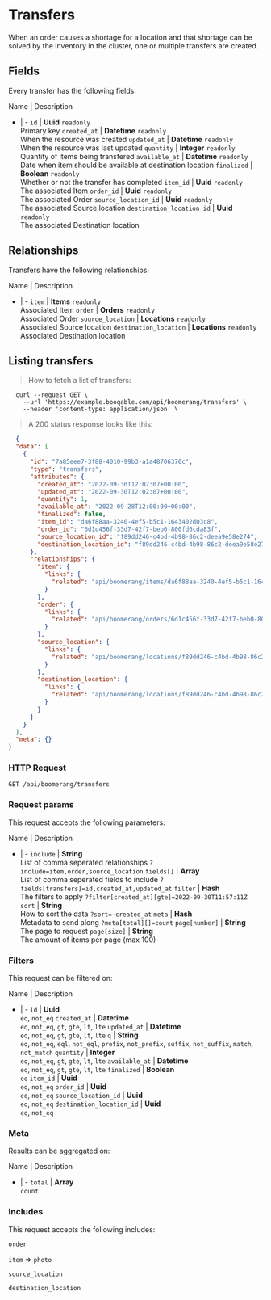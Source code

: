 # Transfers

When an order causes a shortage for a location and that shortage can be solved by the inventory in the cluster, one or multiple transfers are created.

## Fields
Every transfer has the following fields:

Name | Description
- | -
`id` | **Uuid** `readonly`<br>Primary key
`created_at` | **Datetime** `readonly`<br>When the resource was created
`updated_at` | **Datetime** `readonly`<br>When the resource was last updated
`quantity` | **Integer** `readonly`<br>Quantity of items being transfered
`available_at` | **Datetime** `readonly`<br>Date when item should be available at destination location
`finalized` | **Boolean** `readonly`<br>Whether or not the transfer has completed
`item_id` | **Uuid** `readonly`<br>The associated Item
`order_id` | **Uuid** `readonly`<br>The associated Order
`source_location_id` | **Uuid** `readonly`<br>The associated Source location
`destination_location_id` | **Uuid** `readonly`<br>The associated Destination location


## Relationships
Transfers have the following relationships:

Name | Description
- | -
`item` | **Items** `readonly`<br>Associated Item
`order` | **Orders** `readonly`<br>Associated Order
`source_location` | **Locations** `readonly`<br>Associated Source location
`destination_location` | **Locations** `readonly`<br>Associated Destination location


## Listing transfers



> How to fetch a list of transfers:

```shell
  curl --request GET \
    --url 'https://example.booqable.com/api/boomerang/transfers' \
    --header 'content-type: application/json' \
```

> A 200 status response looks like this:

```json
  {
  "data": [
    {
      "id": "7a85eee7-3f88-4010-99b3-a1a48706370c",
      "type": "transfers",
      "attributes": {
        "created_at": "2022-09-30T12:02:07+00:00",
        "updated_at": "2022-09-30T12:02:07+00:00",
        "quantity": 1,
        "available_at": "2022-09-28T12:00:00+00:00",
        "finalized": false,
        "item_id": "da6f88aa-3240-4ef5-b5c1-1643402d03c8",
        "order_id": "6d1c456f-33d7-42f7-beb0-800fd6cda83f",
        "source_location_id": "f89dd246-c4bd-4b98-86c2-deea9e58e274",
        "destination_location_id": "f89dd246-c4bd-4b98-86c2-deea9e58e274"
      },
      "relationships": {
        "item": {
          "links": {
            "related": "api/boomerang/items/da6f88aa-3240-4ef5-b5c1-1643402d03c8"
          }
        },
        "order": {
          "links": {
            "related": "api/boomerang/orders/6d1c456f-33d7-42f7-beb0-800fd6cda83f"
          }
        },
        "source_location": {
          "links": {
            "related": "api/boomerang/locations/f89dd246-c4bd-4b98-86c2-deea9e58e274"
          }
        },
        "destination_location": {
          "links": {
            "related": "api/boomerang/locations/f89dd246-c4bd-4b98-86c2-deea9e58e274"
          }
        }
      }
    }
  ],
  "meta": {}
}
```

### HTTP Request

`GET /api/boomerang/transfers`

### Request params

This request accepts the following parameters:

Name | Description
- | -
`include` | **String** <br>List of comma seperated relationships `?include=item,order,source_location`
`fields[]` | **Array** <br>List of comma seperated fields to include `?fields[transfers]=id,created_at,updated_at`
`filter` | **Hash** <br>The filters to apply `?filter[created_at][gte]=2022-09-30T11:57:11Z`
`sort` | **String** <br>How to sort the data `?sort=-created_at`
`meta` | **Hash** <br>Metadata to send along `?meta[total][]=count`
`page[number]` | **String** <br>The page to request
`page[size]` | **String** <br>The amount of items per page (max 100)


### Filters

This request can be filtered on:

Name | Description
- | -
`id` | **Uuid** <br>`eq`, `not_eq`
`created_at` | **Datetime** <br>`eq`, `not_eq`, `gt`, `gte`, `lt`, `lte`
`updated_at` | **Datetime** <br>`eq`, `not_eq`, `gt`, `gte`, `lt`, `lte`
`q` | **String** <br>`eq`, `not_eq`, `eql`, `not_eql`, `prefix`, `not_prefix`, `suffix`, `not_suffix`, `match`, `not_match`
`quantity` | **Integer** <br>`eq`, `not_eq`, `gt`, `gte`, `lt`, `lte`
`available_at` | **Datetime** <br>`eq`, `not_eq`, `gt`, `gte`, `lt`, `lte`
`finalized` | **Boolean** <br>`eq`
`item_id` | **Uuid** <br>`eq`, `not_eq`
`order_id` | **Uuid** <br>`eq`, `not_eq`
`source_location_id` | **Uuid** <br>`eq`, `not_eq`
`destination_location_id` | **Uuid** <br>`eq`, `not_eq`


### Meta

Results can be aggregated on:

Name | Description
- | -
`total` | **Array** <br>`count`


### Includes

This request accepts the following includes:

`order`


`item` => 
`photo`




`source_location`


`destination_location`





